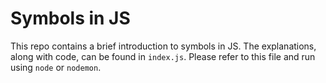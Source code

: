 # Symbols in JS

This repo contains a brief introduction to symbols in JS. The explanations, along with code, can be found in `index.js`. Please refer to this file and run using `node` or `nodemon`.
